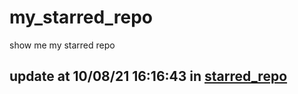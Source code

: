 # my_starred_repo
show me my starred repo

update at 10/08/21 16:16:43 in [starred_repo](./index.html)
---

